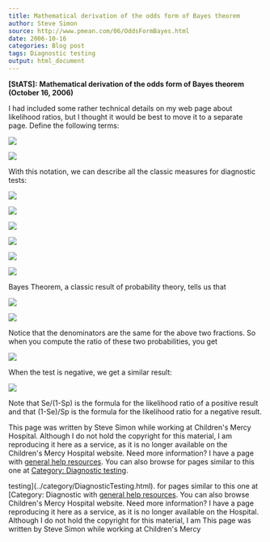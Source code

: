```yaml
---
title: Mathematical derivation of the odds form of Bayes theorem
author: Steve Simon
source: http://www.pmean.com/06/OddsFormBayes.html
date: 2006-10-16
categories: Blog post
tags: Diagnostic testing
output: html_document
---
```

**[StATS]:** **Mathematical derivation of the odds
form of Bayes theorem (October 16, 2006)**

I had included some rather technical details on my web page about
likelihood ratios, but I thought it would be best to move it to a
separate page. Define the following terms:

![](http://www.pmean.com/images/images/06/OddsFormBayes01.gif)

![](http://www.pmean.com/images/images/06/OddsFormBayes02.gif)

With this notation, we can describe all the classic measures for
diagnostic tests:

![](http://www.pmean.com/images/images/06/OddsFormBayes03.gif)

![](http://www.pmean.com/images/images/06/OddsFormBayes04.gif)

![](http://www.pmean.com/images/images/06/OddsFormBayes05.gif)

![](http://www.pmean.com/images/images/06/OddsFormBayes06.gif)

![](http://www.pmean.com/images/images/06/OddsFormBayes07.gif)

![](http://www.pmean.com/images/images/06/OddsFormBayes08.gif)

Bayes Theorem, a classic result of probability theory, tells us that

![](http://www.pmean.com/images/images/06/OddsFormBayes09.gif)

![](http://www.pmean.com/images/images/06/OddsFormBayes10.gif)

Notice that the denominators are the same for the above two fractions.
So when you compute the ratio of these two probabilities, you get

![](http://www.pmean.com/images/images/06/OddsFormBayes11.gif)

When the test is negative, we get a similar result:

![](http://www.pmean.com/images/images/06/OddsFormBayes12.gif)

Note that Se/(1-Sp) is the formula for the likelihood ratio of a
positive result and that (1-Se)/Sp is the formula for the likelihood
ratio for a negative result.

This page was written by Steve Simon while working at Children's Mercy
Hospital. Although I do not hold the copyright for this material, I am
reproducing it here as a service, as it is no longer available on the
Children's Mercy Hospital website. Need more information? I have a page
with [general help resources](../GeneralHelp.html). You can also browse
for pages similar to this one at [Category: Diagnostic
testing](../category/DiagnosticTesting.html).
<!---More--->
testing](../category/DiagnosticTesting.html).
for pages similar to this one at [Category: Diagnostic
with [general help resources](../GeneralHelp.html). You can also browse
Children's Mercy Hospital website. Need more information? I have a page
reproducing it here as a service, as it is no longer available on the
Hospital. Although I do not hold the copyright for this material, I am
This page was written by Steve Simon while working at Children's Mercy

<!---Do not use
**[StATS]:** **Mathematical derivation of the odds
This page was written by Steve Simon while working at Children's Mercy
Hospital. Although I do not hold the copyright for this material, I am
reproducing it here as a service, as it is no longer available on the
Children's Mercy Hospital website. Need more information? I have a page
with [general help resources](../GeneralHelp.html). You can also browse
for pages similar to this one at [Category: Diagnostic
testing](../category/DiagnosticTesting.html).
--->

